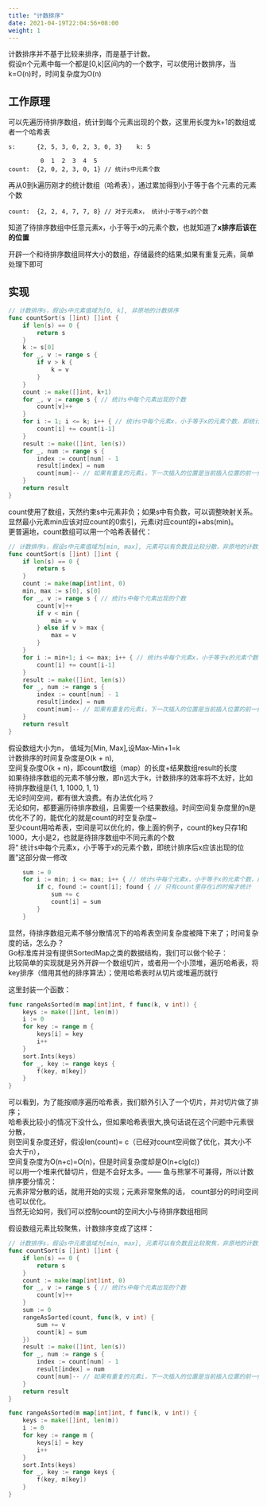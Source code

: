 ```yaml
---
title: "计数排序"
date: 2021-04-19T22:04:56+08:00
weight: 1
---
```


计数排序并不基于比较来排序，而是基于计数。  
假设n个元素中每一个都是[0,k]区间内的一个数字，可以使用计数排序，当k=O(n)时，时间复杂度为O(n)  
## 工作原理
可以先遍历待排序数组，统计到每个元素出现的个数，这里用长度为k+1的数组或者一个哈希表   
```
s:      {2, 5, 3, 0, 2, 3, 0, 3}    k: 5

         0  1  2  3  4  5
count:  {2, 0, 2, 3, 0, 1} // 统计s中元素个数
```
再从0到k遍历刚才的统计数组（哈希表），通过累加得到小于等于各个元素的元素个数   

```
count:  {2, 2, 4, 7, 7, 8} // 对于元素x， 统计小于等于x的个数
```
知道了待排序数组中任意元素x，小于等于x的元素个数，也就知道了**x排序后该在的位置**  

开辟一个和待排序数组同样大小的数组，存储最终的结果;如果有重复元素，简单处理下即可
## 实现
```go
// 计数排序s，假设s中元素值域为[0, k], 非原地的计数排序
func countSort(s []int) []int {
	if len(s) == 0 {
		return s
	}
	k := s[0]
	for _, v := range s {
		if v > k {
			k = v
		}
	}
	count := make([]int, k+1)
	for _, v := range s { // 统计s中每个元素出现的个数
		count[v]++
	}
	for i := 1; i <= k; i++ { // 统计s中每个元素x，小于等于x的元素个数，即统计排序后x应该出现的位置
		count[i] += count[i-1]
	}
	result := make([]int, len(s))
	for _, num := range s {
		index := count[num] - 1
		result[index] = num
		count[num]-- // 如果有重复的元素i，下一次插入的位置是当前插入位置的前一位
	}
	return result
}
```
count使用了数组，天然约束s中元素非负；如果s中有负数，可以调整映射关系。  
显然最小元素min应该对应count的0索引，元素i对应count的i+abs(min)。  
更普遍地，count数组可以用一个哈希表替代：
```go
// 计数排序s，假设s中元素值域为[min, max], 元素可以有负数且比较分散，非原地的计数排序
func countSort(s []int) []int {
	if len(s) == 0 {
		return s
	}
	count := make(map[int]int, 0)
	min, max := s[0], s[0]
	for _, v := range s { // 统计s中每个元素出现的个数
		count[v]++
		if v < min {
			min = v
		} else if v > max {
			max = v
		}
	}
	for i := min+1; i <= max; i++ { // 统计s中每个元素x，小于等于x的元素个数，即统计排序后x应该出现的位置
		count[i] += count[i-1]
	}
	result := make([]int, len(s))
	for _, num := range s {
		index := count[num] - 1
		result[index] = num
		count[num]-- // 如果有重复的元素i，下一次插入的位置是当前插入位置的前一位
	}
	return result
}
```
假设数组大小为n， 值域为[Min, Max],设Max-Min+1=k  
计数排序的时间复杂度是O(k + n),  
空间复杂度O(k + n)，即count数组（map）的长度+结果数组result的长度  
如果待排序数组的元素不够分散，即n远大于k，计数排序的效率将不太好，比如待排序数组是{1, 1, 1000, 1, 1}  
无论时间空间，都有很大浪费。有办法优化吗？  
无论如何，都要遍历待排序数组，且需要一个结果数组。时间空间复杂度里的n是优化不了的，能优化的就是count的时空复杂度~  
至少count用哈希表，空间是可以优化的，像上面的例子，count的key只存1和1000，大小是2，也就是待排序数组中不同元素的个数  
将“ 统计s中每个元素x，小于等于x的元素个数，即统计排序后x应该出现的位置”这部分做一修改
```go
	sum := 0
	for i := min; i <= max; i++ { // 统计s中每个元素x，小于等于x的元素个数，即统计排序后x应该出现的位置
		if c, found := count[i]; found { // 只有count里存在i的时候才统计
			sum += c
			count[i] = sum
		}
	}
```
显然，待排序数组元素不够分散情况下的哈希表空间复杂度被降下来了；时间复杂度的话，怎么办？  
Go标准库并没有提供SortedMap之类的数据结构，我们可以做个轮子：  
比较简单的实现就是另外开辟一个数组切片，或者用一个小顶堆，遍历哈希表，将key排序（借用其他的排序算法）；使用哈希表时从切片或堆遍历就行  

这里封装一个函数：
```go
func rangeAsSorted(m map[int]int, f func(k, v int)) {
	keys := make([]int, len(m))
	i := 0
	for key := range m {
		keys[i] = key
		i++
	}
	sort.Ints(keys)
	for _, key := range keys {
		f(key, m[key])
	}
}
```
可以看到，为了能按顺序遍历哈希表，我们额外引入了一个切片，并对切片做了排序；  
哈希表比较小的情况下没什么，但如果哈希表很大,换句话说在这个问题中元素很分散，  
则空间复杂度还好，假设len(count)= c（已经对count空间做了优化，其大小不会大于n），  
空间复杂度为O(n+c)=O(n)，但是时间复杂度却是O(n+clg(c))  
可以用一个堆来代替切片，但是不会好太多。—— 鱼与熊掌不可兼得，所以计数排序要分情况：  
元素非常分散的话，就用开始的实现；元素非常聚焦的话， count部分的时间空间也可以优化。  
当然无论如何，我们可以控制count的空间大小与待排序数组相同  

假设数组元素比较聚焦，计数排序变成了这样：
```go
// 计数排序s，假设s中元素值域为[min, max], 元素可以有负数且比较聚焦，非原地的计数排序
func countSort(s []int) []int {
	if len(s) == 0 {
		return s
	}
	count := make(map[int]int, 0)
	for _, v := range s { // 统计s中每个元素出现的个数
		count[v]++
	}
	sum := 0
	rangeAsSorted(count, func(k, v int) {
		sum += v
		count[k] = sum
	})
	result := make([]int, len(s))
	for _, num := range s {
		index := count[num] - 1
		result[index] = num
		count[num]-- // 如果有重复的元素i，下一次插入的位置是当前插入位置的前一位
	}
	return result
}

func rangeAsSorted(m map[int]int, f func(k, v int)) {
	keys := make([]int, len(m))
	i := 0
	for key := range m {
		keys[i] = key
		i++
	}
	sort.Ints(keys)
	for _, key := range keys {
		f(key, m[key])
	}
}
```
